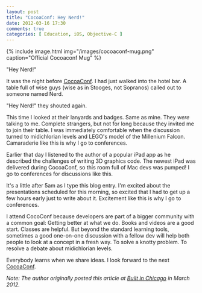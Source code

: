 ```yaml
---
layout: post
title: "CocoaConf: Hey Nerd!"
date: 2012-03-16 17:30
comments: true
categories: [ Education, iOS, Objective-C ]
---
```


{% include image.html img="/images/cocoaconf-mug.png" caption="Official Cocoaconf Mug" %} 

"Hey Nerd!"

It was the night before [CocoaConf](http://cocoaconf.com). I had just walked into the hotel bar. A table full of wise guys (wise as in Stooges, not Sopranos) called out to someone named Nerd. 

"Hey Nerd!" they shouted again.

This time I looked at their lanyards and badges. Same as mine. They _were_ talking to me. Complete strangers, but not for long because they invited me to join their table. I was immediately comfortable when the discussion turned to midichlorian levels and LEGO's model of the Millenium Falcon. Camaraderie like this is why I go to conferences.

<!--more--> 

Earlier that day I listened to the author of a popular iPad app as he described the challenges of writing 3D graphics code. The newest iPad was delivered during CocoaConf, so this room full of Mac devs was pumped! I go to conferences for discussions like this.

It's a little after 5am as I type this blog entry. I'm excited about the presentations scheduled for this morning, so excited that I had to get up a few hours early just to write about it. Excitement like this is why I go to conferences.

I attend CocoConf because developers are part of a bigger community with a common goal: Getting better at what we do. Books and videos are a good start. Classes are helpful. But beyond the standard learning tools, sometimes a good one-on-one discussion with a fellow dev will help both people to look at a concept in a fresh way. To solve a knotty problem. To resolve a debate about midichlorian levels.

Everybody learns when we share ideas. I look forward to the next [CocoaConf](http://cocoaconf.com).

_Note: The author originally posted this article at [Built in Chicago](http://www.builtinchicago.org/) in March 2012._
